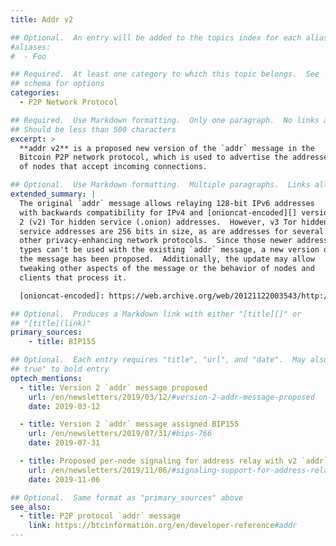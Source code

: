 ```yaml
---
title: Addr v2

## Optional.  An entry will be added to the topics index for each alias
#aliases:
#  - Foo

## Required.  At least one category to which this topic belongs.  See
## schema for options
categories:
  - P2P Network Protocol

## Required.  Use Markdown formatting.  Only one paragraph.  No links allowed.
## Should be less than 500 characters
excerpt: >
  **addr v2** is a proposed new version of the `addr` message in the
  Bitcoin P2P network protocol, which is used to advertise the addresses
  of nodes that accept incoming connections.

## Optional.  Use Markdown formatting.  Multiple paragraphs.  Links allowed.
extended_summary: |
  The original `addr` message allows relaying 128-bit IPv6 addresses
  with backwards compatibility for IPv4 and [onioncat-encoded][] version
  2 (v2) Tor hidden service (.onion) addresses.  However, v3 Tor hidden
  service addresses are 256 bits in size, as are addresses for several
  other privacy-enhancing network protocols.  Since those newer address
  types can't be used with the existing `addr` message, a new version of
  the message has been proposed.  Additionally, the update may allow
  tweaking other aspects of the message or the behavior of nodes and
  clients that process it.

  [onioncat-encoded]: https://web.archive.org/web/20121122003543/http://www.cypherpunk.at/onioncat/wiki/OnionCat

## Optional.  Produces a Markdown link with either "[title][]" or
## "[title](link)"
primary_sources:
    - title: BIP155

## Optional.  Each entry requires "title", "url", and "date".  May also use "feature:
## true" to bold entry
optech_mentions:
  - title: Version 2 `addr` message proposed
    url: /en/newsletters/2019/03/12/#version-2-addr-message-proposed
    date: 2019-03-12

  - title: Version 2 `addr` message assigned BIP155
    url: /en/newsletters/2019/07/31/#bips-766
    date: 2019-07-31

  - title: Proposed per-node signaling for address relay with v2 `addr` messages
    url: /en/newsletters/2019/11/06/#signaling-support-for-address-relay
    date: 2019-11-06

## Optional.  Same format as "primary_sources" above
see_also:
  - title: P2P protocol `addr` message
    link: https://btcinformation.org/en/developer-reference#addr
---
```

